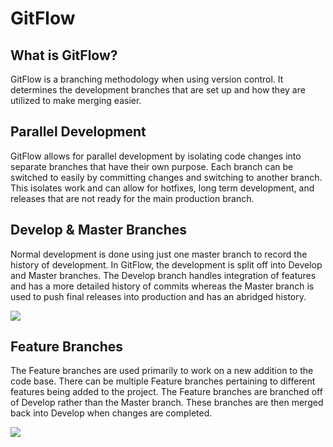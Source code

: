 # GitFlow

## What is GitFlow?
GitFlow is a branching methodology when using version control. It determines the development branches that are set up and how they are utilized to make merging easier.

## Parallel Development
GitFlow allows for parallel development by isolating code changes into separate branches that have their own purpose. Each branch can be switched to easily by committing changes and switching to another branch. This isolates work and can allow for hotfixes, long term development, and releases that are not ready for the main production branch.

## Develop & Master Branches
Normal development is done using just one master branch to record the history of development. In GitFlow, the development is split off into Develop and Master branches. The Develop branch handles integration of features and has a more detailed history of commits whereas the Master branch is used to push final releases into production and has an abridged history.

![](https://wac-cdn.atlassian.com/dam/jcr:2bef0bef-22bc-4485-94b9-a9422f70f11c/02%20(2).svg?cdnVersion=1438)

## Feature Branches
The Feature branches are used primarily to work on a new addition to the code base. There can be multiple Feature branches pertaining to different features being added to the project. The Feature branches are branched off of Develop rather than the Master branch. These branches are then merged back into Develop when changes are completed.

![](https://wac-cdn.atlassian.com/dam/jcr:b5259cce-6245-49f2-b89b-9871f9ee3fa4/03%20(2).svg?cdnVersion=1438)


